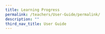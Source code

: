 ```yaml
---
title: Learning Progress
permalink: /teachers/User-Guide/permalink/
description: ""
third_nav_title: User Guide
---
```

